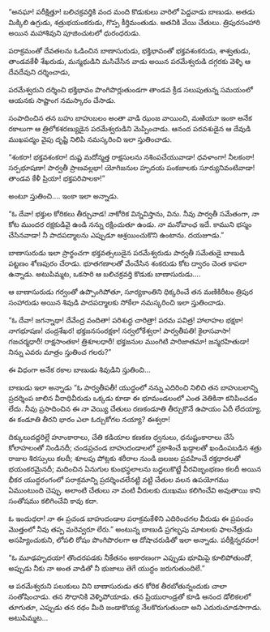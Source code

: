 ﻿“అనఘా! పరీక్షిత్తూ! బలిచక్రవర్తికి వంద మంది కొడుకులు వారిలో పెద్దవాడు బాణుడు. అతడు మిక్కిలి ఉగ్రుడు, శత్రుభయంకరుడు, గొప్ప కీర్తిమంతుడు. అతనికి వేయి చేతులు. త్రిపురసంహారి అయిన మహాశివుని పూజించుటలో ధురంధరుడు. 

పరాక్రమంతో దేవతలను ఓడించిన బాణాసురుడు, భక్తిభావంతో భక్తవశంకరుడు, శాశ్వతుడు, తాండవకేళీ శేఖరుడు, మన్మథుడిని మసిచేసిన వాడు అయిన పరమేశ్వరుడి దగ్గరకు వెళ్ళి ఆ దేవదేవుని దర్శించాడు, 

పరమేశ్వరుని దర్శించి భక్తిభావం పొంగిపొర్లుతుండగా తాండవ క్రీడ సలుపుతున్న సమయంలో ఆయనకు సాష్టాంగ నమస్కారం చేసాడు. 

సంపాదించిన తన బహు బాహుబలం అంతా వాడి ఝంజ వాయించి, మఱియూ ఇంకా అనేక రకాలుగా ఆ త్రిలోకశరణ్యుడైన పరమేశ్వరుడిని మెప్పించాడు. ఆనంద పరవశుడైన ఆ దేవుడి ముఖపద్మం వైపు దృష్టి నిలిపి నమస్కరించి ఇలా స్తుతించాడు. 

“శంకరా! భక్తవశంకరా! దుష్ట మదోన్మత్త రాక్షసులను నశింపచేయువాడా! ధవళాంగా! నీలకంఠా! సర్పభూషణా! పార్వతీ ప్రాణవల్లభా! యోగిజనుల హృదయ పంకజాలకు సూర్యునివంటివాడా! తాండవ కేళీ ప్రియా! భక్తపరిపాలకా!” 

అంటూ స్తుతించి.... ఇంకా ఇలా అన్నాడు. 

“ఓ దేవా! భక్తుల కోరికలు తీర్చువాడ! నాకోరిక విన్నవిస్తాను, విను. నీవు పార్వతీ సమేతంగా, నా కోట ముందర రక్షకుడివై ఉండి నన్ను రక్షించుతూ ఉండు. నా మనోవాంఛ ఇదే. కాముని భస్మం చేసినవాడా! నీ పాదపద్మాలను ఎప్పుడూ ఆశ్రయించుకొని ఉంటాను. దయజూడు.” 

బాణాసురుడు ఇలా ప్రార్థంచగా భక్తవత్సలుడైన పరమేశ్వరుడు పార్వతీ సమేతుడై బాణుడి పట్టణం శోణపురం చేరాడు. భూతగణాలతో వేంచేసిన శంకరుడు కోట ద్వారం చెంత కాపలా ఉన్నాడు. అటుపిమ్మట, ఒకసారి ఆ బలిచక్రవర్తి కొడుకు బాణాసురుడు.... 

ఆ బాణాసురుడు గర్వంతో ఉప్పొంగిపోతూ, సూర్యకాంతిని ధిక్కరించే తన మణికిరీటం త్రిపుర సంహారుడు అయిన శివుడి పాదపద్మాలకు సోకేలా నమస్కరించి ఇలా స్తుతించాడు. 

“ఓ దేవా! జగన్నాథా! దేవేంద్ర వందితా! పరిశుద్ధ చారిత్రా! పరమ పవిత్ర! హాలాహల భక్షకా! నాగభూషణ! చంద్రశేఖర! భక్తజనసంరక్షకా! సర్వలోకేశ్వరా! పార్వతీపతి! కైలాసవాసా! గజచర్మధారీ! రాక్షసాంతకా! త్రిశూలధారీ! భక్తజనుల ముంగిటి పారిజాతమా! జన్మరహితుడా! నిన్ను ఎవరు మాత్రం స్తుతించ గలరు?” 

ఈ విధంగా అనేక రకాల బాణుడు శివుడిని స్తుతించి... 

బాణుడు ఇలా అన్నాడు “ఓ పార్వతీపతీ! యుద్ధంలో నన్ను ఎదిరించి నిలిచి తన బాహుబలాన్ని ప్రదర్శింప జాలిన వీరాధివీరుడు ఒక్కడు కూడా ఈ భూమండలంలో ఎంత వెతికినా కనిపించడం లేదు. నీవు ప్రసాదించిన ఈ నా వెయ్యి చేతులు రణకండూతి తీర్చుకొనే ఉపాయం ఏదీ లేదయ్యా. ఈ కండూతి తీరని భారం ఎలా ఓర్చుకోగల నయ్యా? ఈశ్వరా! 

దిక్కులుదద్దరిల్లే హూంకారాలు, చేతి కడియాల కణకణ ధ్వనులు, ధనుష్టంకారాలు చేసే కోలాహలంతో నిండినదీ; చండప్రచండ బాహుదండాలలో ప్రకాశించే ఖడ్గాలతో ఖండింపబడిన శత్రు రాజుల శిరస్సులు కలదీ; శూలపు పోట్లకు శరీరాల నుండి జలజల ప్రవహించే రక్తధారలతో భయంకరమైనదీ; మదించిన ఏనుగుల కుంభస్థలాలను బద్దలుకొట్టే వీరవిజృంభణం కలదీ అయిన భీకర యుద్ధరంగంలో పరాక్రమాన్ని ప్రదర్శించలేనట్టి వట్టి చేతుల వలన ఉపయోగము ఏముంటుంది చెప్పు. అలాంటి చేతులు నా వంటి వీరులకు దుఃఖము కలిగించేవి అవుతాయి కాని సంతోషము కలిగించేవి కావు కదా. 

ఓ ఇందుధరా! నా ఈ ప్రచండ బాహుదండాల పరాక్రమకేళిని ఎదిరించగల వీరుడు ఈ ప్రపంచం మొత్తంలో నీవు తప్ప మరెవ్వరూ లేరు.” అంటున్న బాణుడి ప్రగల్భపు మాటలకు ఫాలనేత్రుడు అసహ్యించుకుని, లోపలి రోషం పొంగిపొరలగా ఆ దోషాచరుడితో ఇలా అన్నాడు. పరీక్షిన్నరవరా! 

“ఓ మూఢహృదయా! తొందరపడకు నీకేతనం అకారణంగా ఎప్పుడు భూమిపై కూలిపోతుందో, అప్పుడు నీకు నా అంత వాడితో నీ భుజాలు తెగే యుద్ధం జరుగుతుందిలే.” 

ఆ పరమేశ్వరుని పలుకులు విని బాణాసురుడు తన కోరిక తీరబోతున్నందుకు చాలా సంతోషించాడు. తన సౌధానికి వెళ్ళిపోయాడు. తన ప్రియురాండ్రతో కూడి ఆనంద డోలికలలో తూగుతూ, ఎప్పుడు తన రథం మీది జండాకొయ్య నేలకొరుగుతుందా అని ఎదురుచూడసాగాడు. అటుపిమ్మట... 

